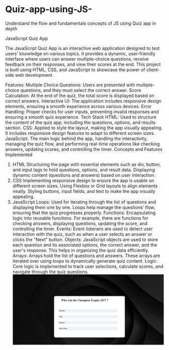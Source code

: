 # Quiz-app-using-JS-
Understand the flow and fundamentals concepts of JS using Quiz app in depth 

JavaScript Quiz App

The JavaScript Quiz App is an interactive web application designed to test users' knowledge on various topics. It provides a dynamic, user-friendly interface where users can answer multiple-choice questions, receive feedback on their responses, and view their scores at the end. This project is built using HTML, CSS, and JavaScript to showcase the power of client-side web development.

Features:
Multiple Choice Questions: Users are presented with multiple-choice questions, and they must select the correct answer.
Score Calculation: At the end of the quiz, the total score is displayed based on correct answers.
Interactive UI: The application includes responsive design elements, ensuring a smooth experience across various devices.
Error Handling: Proper checks for user inputs, preventing invalid responses and ensuring a smooth quiz experience.
Tech Stack
HTML: Used to structure the content of the quiz app, including the questions, options, and results section.
CSS: Applied to style the layout, making the app visually appealing. It includes responsive design features to adapt to different screen sizes.
JavaScript: The main logic behind the app, handling the interactivity, managing the quiz flow, and performing real-time operations like checking answers, updating scores, and controlling the timer.
Concepts and Features Implemented
1. HTML
Structuring the page with essential elements such as div, button, and input tags to hold questions, options, and result data.
Displaying dynamic content (questions and answers) based on user interaction.
2. CSS
Implementing responsive design to ensure the app is usable on different screen sizes.
Using Flexbox or Grid layouts to align elements neatly.
Styling buttons, input fields, and text to make the app visually appealing.
3. JavaScript
Loops: Used for iterating through the list of questions and displaying them one by one. Loops help manage the questions' flow, ensuring that the quiz progresses properly.
Functions: Encapsulating logic into reusable functions. For example, there are functions for checking answers, displaying questions, updating the score, and controlling the timer.
Events: Event listeners are used to detect user interaction with the quiz, such as when a user selects an answer or clicks the "Next" button.
Objects: JavaScript objects are used to store each question and its associated options, the correct answer, and the user's response. This helps in organizing the quiz data efficiently.
Arrays: Arrays hold the list of questions and answers. These arrays are iterated over using loops to dynamically generate quiz content.
Logic: Core logic is implemented to track user selections, calculate scores, and navigate through the quiz questions.
![Start of quiz ](https://github.com/MuhammadFahad27/Quiz-app-using-JS-/raw/main/Quiz%20App/images/Capture.PNG)



